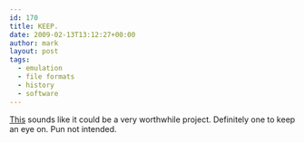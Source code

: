```yaml
---
id: 170
title: KEEP.
date: 2009-02-13T13:12:27+00:00
author: mark
layout: post
tags:
  - emulation
  - file formats
  - history
  - software
---
```

[This](http://news.bbc.co.uk/1/hi/technology/7886754.stm) sounds like it could be a very worthwhile project. Definitely one to keep an eye on. Pun not intended.
